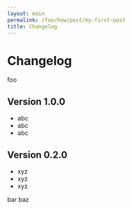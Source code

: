 ```yaml
---
layout: main
permalink: /foo/how/post/my-first-post
title: Changelog
---
```


# Changelog

foo

## Version 1.0.0

- abc
- abc
- abc

## Version 0.2.0

- xyz
- xyz
- xyz

bar baz